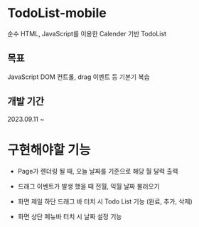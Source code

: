 # TodoList-mobile
순수 HTML, JavaScript를 이용한 Calender 기반 TodoList

## 목표
JavaScript DOM 컨트롤, drag 이벤트 등 기본기 복습

## 개발 기간
2023.09.11 ~ 

# 구현해야할 기능

* Page가 렌더링 될 때, 오늘 날짜를 기준으로 해당 월 달력 출력

* 드래그 이벤트가 발생 했을 때 전월, 익월 날짜 불러오기

* 화면 제일 하단 드래그 바 터치 시 Todo List 기능 (완료, 추가, 삭제)

* 화면 상단 메뉴바 터치 시 날짜 설정 기능


